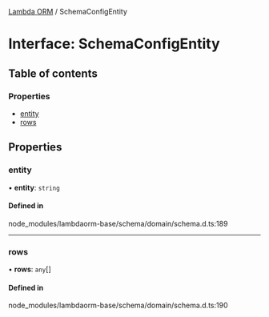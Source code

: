 [Lambda ORM](../README.md) / SchemaConfigEntity

# Interface: SchemaConfigEntity

## Table of contents

### Properties

- [entity](SchemaConfigEntity.md#entity)
- [rows](SchemaConfigEntity.md#rows)

## Properties

### entity

• **entity**: `string`

#### Defined in

node_modules/lambdaorm-base/schema/domain/schema.d.ts:189

___

### rows

• **rows**: `any`[]

#### Defined in

node_modules/lambdaorm-base/schema/domain/schema.d.ts:190
